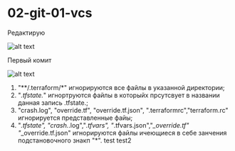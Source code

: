 # 02-git-01-vcs

Редактирую

![alt text](image.png)

Первый комит

![alt text](image.png)


1. "**/.terraform/*"  игнорируются все файлы в указанной директории;
2. "*.tfstate.*" игнортруются файлы в которыйх прсутсвует в названии данная запись .tfstate.;
3. "crash.log", "override.tf", "override.tf.json", ".terraformrc","terraform.rc" игнорируется представленные файы;
4. "*.tfstate", "crash.*.log","*.tfvars", "*.tfvars.json","*_override.tf" "*_override.tf.json" игнорируются файлы ичеющиеся в себе занчения подстановочного знакп "*".
   test test2 
